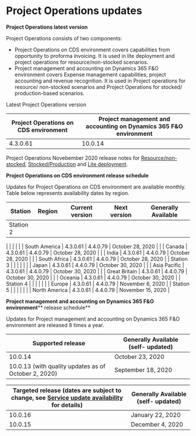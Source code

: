 
# Project Operations updates

**Project Operations latest version**

Project Operations consists of two components:

- Project Operations on CDS environment covers capabilities from opportunity to proforma invoicing. It is used in lite deployment and project operations for resource/non-stocked scenarios.
- Project management and accounting on Dynamics 365 F&amp;O environment covers Expense management capabilities, project accounting and revenue recognition. It is used in Project operations for resource/ non-stocked scenarios and Project Operations for stocked/ production-based scenarios.

Latest Project Operations version

| Project Operations on CDS environment | Project management and accounting on Dynamics 365 F&amp;O environment |
| --- | --- |
| 4.3.0.61 | 10.0.14 |

Project Operations Novebember 2020 release notes for [Resource/non-stocked](whats-new-nov-2020-resource-based.md), [Stocked/Production](whats-new-nov-2020-production-based.md) and [Lite deployment](whats-new-nov-2020-lite.md).

**Project Operations on CDS environment release schedule**

Updates for Project Operations on CDS environment are available monthly. Table below represents availability dates by region.

| Station | Region | Current version | Next version | Generally Available |
| --- | --- | --- | --- | --- |
| Station 2 |
 |
 |
 |
 |
|
 | South America | 4.3.0.61 | 4.4.0.79 | October 28, 2020 |
|
 | Canada | 4.3.0.61
 | 4.4.0.79 | October 28, 2020 |
|
 | India | 4.3.0.61
 | 4.4.0.79 | October 28, 2020 |
|
 | South Africa | 4.3.0.61
 | 4.4.0.79 | October 28, 2020 |
| Station 3 |
 |
 |
 |
 |
|
 | Japan | 4.3.0.61
 | 4.4.0.79 | October 30, 2020 |
|
 | Asia Pacific | 4.3.0.61
 | 4.4.0.79 | October 30, 2020 |
|
 | Great Britain | 4.3.0.61
 | 4.4.0.79 | October 30, 2020 |
|
 | Oceania | 4.3.0.61
 | 4.4.0.79 | October 30, 2020 |
| Station 4 |
 |
 |
 |
 |
|
 | Europe | 4.3.0.61
 | 4.4.0.79 | November 6, 2020 |
| Station 5 |
 |
 |
 |
 |
|
 | North America | 4.3.0.61
 | 4.4.0.79 | November 15, 2020 |

**Project management and accounting on Dynamics 365 F&amp;O environment**** release schedule**

Updates for Project management and accounting on Dynamics 365 F&amp;O environment are released 8 times a year.

| Supported release | Generally Available (self- updated) |
| --- | --- |
| 10.0.14 | October 23, 2020 |
| 10.0.13 (with quality updates as of October 2, 2020) | September 18, 2020 |

| Targeted release (dates are subject to change, see [Service update availability](https://docs.microsoft.com/en-us/dynamics365/fin-ops-core/fin-ops/get-started/public-preview-releases?toc=/dynamics365/finance/toc.json) for details) | Generally Available (self- updated) |
| --- | --- |
| 10.0.16 | January 22, 2020 |
| 10.0.15 | December 4, 2020 |
